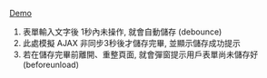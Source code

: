 <a href="https://mizuyang.github.io/form-auto-save/#/">Demo</a>

<ol>
  <li>表單輸入文字後 1秒內未操作, 就會自動儲存 (debounce)</li>
  <li>此處模擬 AJAX 非同步3秒後才儲存完畢, 並顯示儲存成功提示</li>
  <li>若在儲存完畢前離開、重整頁面, 就會彈窗提示用戶表單尚未儲存好(beforeunload)</li>
</ol>